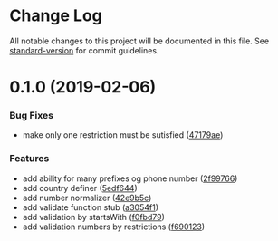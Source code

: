 # Change Log

All notable changes to this project will be documented in this file. See [standard-version](https://github.com/conventional-changelog/standard-version) for commit guidelines.

<a name="0.1.0"></a>
# 0.1.0 (2019-02-06)


### Bug Fixes

* make only one restriction must be sutisfied ([47179ae](https://github.com/breadhead/validate-phone/commit/47179ae))


### Features

* add ability for many prefixes og phone number ([2f99766](https://github.com/breadhead/validate-phone/commit/2f99766))
* add country definer ([5edf644](https://github.com/breadhead/validate-phone/commit/5edf644))
* add number normalizer ([42e9b5c](https://github.com/breadhead/validate-phone/commit/42e9b5c))
* add validate function stub ([a3054f1](https://github.com/breadhead/validate-phone/commit/a3054f1))
* add validation by startsWith ([f0fbd79](https://github.com/breadhead/validate-phone/commit/f0fbd79))
* add validation numbers by restrictions ([f690123](https://github.com/breadhead/validate-phone/commit/f690123))
